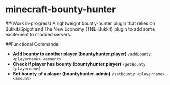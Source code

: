 # minecraft-bounty-hunter 
##(Work in-progress)
A lightweight bounty-hunter plugin that relies on Bukkit/Spigot and The New Economy (TNE-Bukkit) plugin to add some excitement to modded servers.

##Functional Commands
* **Add bounty to another player (bountyhunter.player)**
`/addBounty <playername> <amount>`
* **Check if player has bounty (bountyhunter.player)** 
`/getBounty [playername]`
* **Set bounty of a player (bountyhunter.admin)**
`/setBounty <playername> <amount>`


